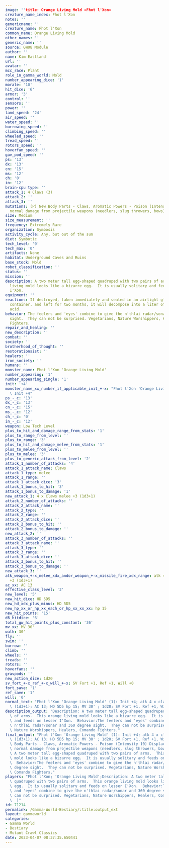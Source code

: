 ```yaml
---
image: ''title: Orange Living Mold «Fhot l'Xon»
creature_name_index: Fhot l'Xon
notes: ''
genericname: ''
creature_name: Fhot l'Xon
common_name: Orange Living Mold
other_names: ''
generic_name: ''
source: GW08 Module
author: ''
name: Kim Eastland
url: ''
avatar: ''
mcc_race: Plant
role_in_gamma_world: Mold
number_appearing_dice: '1'
morale: '10'
hit_dice: '6'
armor: '3'
control: ''
sensors: ''
power: ''
land_speed: '24'
air_speed: ''
water_speed: ''
burrowing_speed: ''
climbing_speed: ''
wheeled_speed: ''
tread_speed: ''
rotors_speed: ''
hoverfan_speed: ''
gav_pod_speed: ''
ps: '13'
dx: '13'
cn: '15'
ms: '12'
ch: '0'
in: '12'
brain-cpu type: ''
attack_1: 4 Claws (3)
attack_2: ''
attack_3: ''
mutations: (P) New Body Parts - Claws, Aromatic Powers - Poison (Intensity 10) Displacement.  Takes
  normal damage from projectile weapons (needlers, slug throwers, bows)
size: Medium
size_measurement: ''
frequency: Extremely Rare
organization: Symbosis
activity_cycle: Any, but out of the sun
diet: Symbotic
tech_level: '0'
tech_max: '0'
artifacts: None
habitat: Underground Caves and Ruins
base_stock: Mold
robot_classification: ''
status: ''
mission: ''
description: A two meter tall egg-shaped quadruped with two pairs of arms.  This orange
  living mold looks like a bizarre egg.  It is usually solitary and feeds on lesser
  I'Xon.
equipment: ''
reactions: If destroyed, taken immediately and sealed in an airtight glass or certamic
  container, and left for two months, it will decompose into a liter of Intenity Corrosive
  acid.
behavior: The feelers and 'eyes' combine to give the n'thlai radar/sonar and 360 degree
  sight.  They can not be surprised. Vegetarians, Nature Worshippers, Healers, Comando
  Fighters.
repair_and_healing: ''
new_description: ''
combat: ''
society: ''
brotherhood_of_thought: ''
restorationsist: ''
healers: ''
iron_society: ''
humans: ''
monster_name: Fhot l'Xon 'Orange Living Mold'
number_appearing: '1'
number_appearing_single: '1'
init: '+4'
monster_name_xx_number_if_applicable_init_+-x: "Fhot l'Xon 'Orange Living Mold' (1):\
  \ Init +4"
ps_-_c: '13'
dx_-_c: '13'
cn_-_c: '15'
ms_-_c: '12'
ch_-_c: '0'
in_-_c: '12'
weapon: Low Tech Level
plus_to_hit_and_damage_range_from_stats: '1'
plus_to_range_from_level: ''
plus_to_range: '3'
plus_to_hit_and_damage_melee_from_stats: '1'
plus_to_melee_from_level: ''
plus_to_melee: '3'
plus_to_generic_attack_from_level: '2'
attack_1_number_of_attacks: '4'
attack_1_attack_name: Claws
attack_1_type: melee
attack_1_range: ''
attack_1_attack_dice: '3'
attack_1_bonus_to_hit: '3'
attack_1_bonus_to_damage: '1'
new_attack_1: 4 x Claws melee +3 (1d3+1)
attack_2_number_of_attacks: ''
attack_2_attack_name: ''
attack_2_type: ''
attack_2_range: ''
attack_2_attack_dice: ''
attack_2_bonus_to_hit: ''
attack_2_bonus_to_damage: ''
new_attack_2: ''
attack_3_number_of_attacks: ''
attack_3_attack_name: ''
attack_3_type: ''
attack_3_range: ''
attack_3_attack_dice: ''
attack_3_bonus_to_hit: ''
attack_3_bonus_to_damage: ''
new_attack_3: ''
atk_weapon_+-x_melee_xdx_andor_weapon_+-x_missile_fire_xdx_range: atk 4 x claws melee
  +3 (1d3+1)
ac_xx: AC 13
effective_class_level: '3'
new_level: '5'
new_hit_dice: HD 5D5
new_hd_xdx_plus_minus: HD 5D5
new_hp_xx_or_hp_xx_each_or_hp_xx_xx_xx: hp 15
new_hit_points: '15'
d6_hitdice: '6'
total_gw_hit_points_plus_constant: '36'
mv_xx: MV 30'
walk: 30'
fly: ''
swim: ''
burrow: ''
climb: ''
wheels: ''
treads: ''
rotors: ''
hoverfans: ''
gravpods: ''
new_action_dice: 1d20
sv_fort_+-x_ref_+-x_will_+-x: SV Fort +1, Ref +1, Will +0
fort_save: '1'
ref_save: '1'
will: '0'
normal_text: "Fhot l'Xon 'Orange Living Mold' (1): Init +4; atk 4 x claws melee +3\
  \ (1d3+1); AC 13; HD 5D5 hp 15; MV 30' ; 1d20; SV Fort +1, Ref +1, Will +0"
description_output: "Description: A two meter tall egg-shaped quadruped with two pairs\
  \ of arms.  This orange living mold looks like a bizarre egg.  It is usually solitary\
  \ and feeds on lesser I'Xon.  Behavior:The feelers and 'eyes' combine to give the\
  \ n'thlai radar/sonar and 360 degree sight.  They can not be surprised. Vegetarians,\
  \ Nature Worshippers, Healers, Comando Fighters."
final_output: "Fhot l'Xon 'Orange Living Mold' (1): Init +4; atk 4 x claws melee +3\
  \ (1d3+1); AC 13; HD 5D5 hp 15; MV 30' ; 1d20; SV Fort +1, Ref +1, Will +0(P) New\
  \ Body Parts - Claws, Aromatic Powers - Poison (Intensity 10) Displacement.  Takes\
  \ normal damage from projectile weapons (needlers, slug throwers, bows)Description:\
  \ A two meter tall egg-shaped quadruped with two pairs of arms.  This orange living\
  \ mold looks like a bizarre egg.  It is usually solitary and feeds on lesser I'Xon.\
  \  Behavior:The feelers and 'eyes' combine to give the n'thlai radar/sonar and 360\
  \ degree sight.  They can not be surprised. Vegetarians, Nature Worshippers, Healers,\
  \ Comando Fighters."
players: "Fhot l'Xon; 'Orange Living Mold';Description: A two meter tall egg-shaped\
  \ quadruped with two pairs of arms.  This orange living mold looks like a bizarre\
  \ egg.  It is usually solitary and feeds on lesser I'Xon.  Behavior:The feelers\
  \ and 'eyes' combine to give the n'thlai radar/sonar and 360 degree sight.  They\
  \ can not be surprised. Vegetarians, Nature Worshippers, Healers, Comando Fighters.\
  \  |"
id: 71214
permalink: /Gamma-World-Bestiary/:title:output_ext
layout: gammaworld
categories:
- Gamma World
- Bestiary
- Mutant Crawl Classics
date: 2023-04-07 08:37:35.650441
---
```

